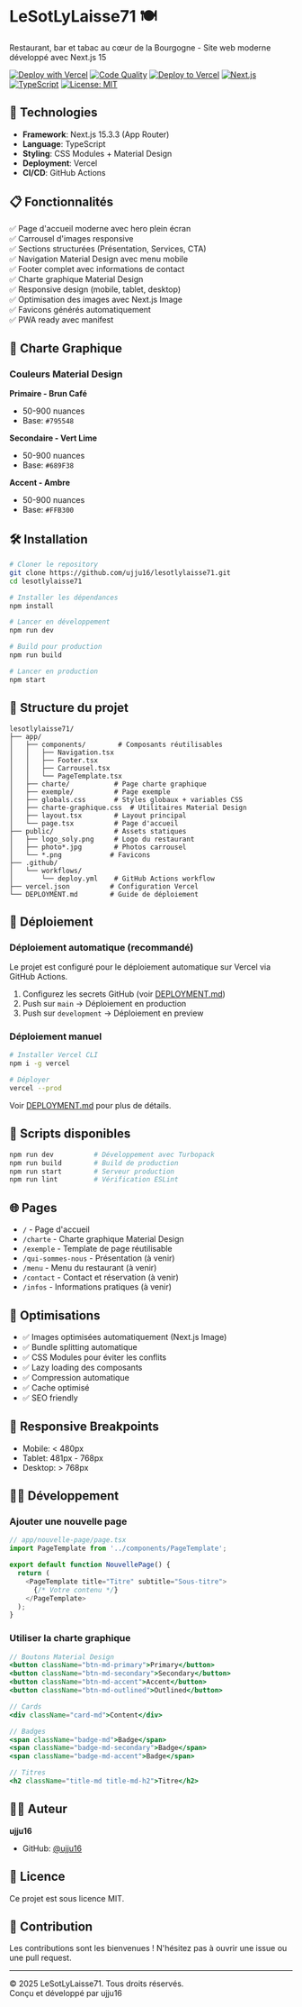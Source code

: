 # LeSotLyLaisse71 🍽️

Restaurant, bar et tabac au cœur de la Bourgogne - Site web moderne développé avec Next.js 15

[![Deploy with Vercel](https://vercel.com/button)](https://vercel.com/new/clone?repository-url=https://github.com/ujju16/lesotlylaisse71)
[![Code Quality](https://github.com/ujju16/lesotlylaisse71/actions/workflows/code-quality.yml/badge.svg)](https://github.com/ujju16/lesotlylaisse71/actions/workflows/code-quality.yml)
[![Deploy to Vercel](https://github.com/ujju16/lesotlylaisse71/actions/workflows/deploy.yml/badge.svg)](https://github.com/ujju16/lesotlylaisse71/actions/workflows/deploy.yml)
[![Next.js](https://img.shields.io/badge/Next.js-15.3.3-black?logo=next.js)](https://nextjs.org/)
[![TypeScript](https://img.shields.io/badge/TypeScript-5.9.3-blue?logo=typescript)](https://www.typescriptlang.org/)
[![License: MIT](https://img.shields.io/badge/License-MIT-yellow.svg)](./LICENSE)

## 🚀 Technologies

- **Framework**: Next.js 15.3.3 (App Router)
- **Language**: TypeScript
- **Styling**: CSS Modules + Material Design
- **Deployment**: Vercel
- **CI/CD**: GitHub Actions

## 📋 Fonctionnalités

✅ Page d'accueil moderne avec hero plein écran  
✅ Carrousel d'images responsive  
✅ Sections structurées (Présentation, Services, CTA)  
✅ Navigation Material Design avec menu mobile  
✅ Footer complet avec informations de contact  
✅ Charte graphique Material Design  
✅ Responsive design (mobile, tablet, desktop)  
✅ Optimisation des images avec Next.js Image  
✅ Favicons générés automatiquement  
✅ PWA ready avec manifest  

## 🎨 Charte Graphique

### Couleurs Material Design

**Primaire - Brun Café**
- 50-900 nuances
- Base: `#795548`

**Secondaire - Vert Lime**
- 50-900 nuances
- Base: `#689F38`

**Accent - Ambre**
- 50-900 nuances
- Base: `#FFB300`

## 🛠️ Installation

```bash
# Cloner le repository
git clone https://github.com/ujju16/lesotlylaisse71.git
cd lesotlylaisse71

# Installer les dépendances
npm install

# Lancer en développement
npm run dev

# Build pour production
npm run build

# Lancer en production
npm start
```

## 📁 Structure du projet

```
lesotlylaisse71/
├── app/
│   ├── components/        # Composants réutilisables
│   │   ├── Navigation.tsx
│   │   ├── Footer.tsx
│   │   ├── Carrousel.tsx
│   │   └── PageTemplate.tsx
│   ├── charte/           # Page charte graphique
│   ├── exemple/          # Page exemple
│   ├── globals.css       # Styles globaux + variables CSS
│   ├── charte-graphique.css  # Utilitaires Material Design
│   ├── layout.tsx        # Layout principal
│   └── page.tsx          # Page d'accueil
├── public/               # Assets statiques
│   ├── logo_soly.png     # Logo du restaurant
│   ├── photo*.jpg        # Photos carrousel
│   └── *.png            # Favicons
├── .github/
│   └── workflows/
│       └── deploy.yml    # GitHub Actions workflow
├── vercel.json          # Configuration Vercel
└── DEPLOYMENT.md        # Guide de déploiement
```

## 🚀 Déploiement

### Déploiement automatique (recommandé)

Le projet est configuré pour le déploiement automatique sur Vercel via GitHub Actions.

1. Configurez les secrets GitHub (voir [DEPLOYMENT.md](./DEPLOYMENT.md))
2. Push sur `main` → Déploiement en production
3. Push sur `development` → Déploiement en preview

### Déploiement manuel

```bash
# Installer Vercel CLI
npm i -g vercel

# Déployer
vercel --prod
```

Voir [DEPLOYMENT.md](./DEPLOYMENT.md) pour plus de détails.

## 📜 Scripts disponibles

```bash
npm run dev          # Développement avec Turbopack
npm run build        # Build de production
npm run start        # Serveur production
npm run lint         # Vérification ESLint
```

## 🌐 Pages

- `/` - Page d'accueil
- `/charte` - Charte graphique Material Design
- `/exemple` - Template de page réutilisable
- `/qui-sommes-nous` - Présentation (à venir)
- `/menu` - Menu du restaurant (à venir)
- `/contact` - Contact et réservation (à venir)
- `/infos` - Informations pratiques (à venir)

## 🎯 Optimisations

- ✅ Images optimisées automatiquement (Next.js Image)
- ✅ Bundle splitting automatique
- ✅ CSS Modules pour éviter les conflits
- ✅ Lazy loading des composants
- ✅ Compression automatique
- ✅ Cache optimisé
- ✅ SEO friendly

## 📱 Responsive Breakpoints

- Mobile: < 480px
- Tablet: 481px - 768px
- Desktop: > 768px

## 🧑‍💻 Développement

### Ajouter une nouvelle page

```typescript
// app/nouvelle-page/page.tsx
import PageTemplate from '../components/PageTemplate';

export default function NouvellePage() {
  return (
    <PageTemplate title="Titre" subtitle="Sous-titre">
      {/* Votre contenu */}
    </PageTemplate>
  );
}
```

### Utiliser la charte graphique

```jsx
// Boutons Material Design
<button className="btn-md-primary">Primary</button>
<button className="btn-md-secondary">Secondary</button>
<button className="btn-md-accent">Accent</button>
<button className="btn-md-outlined">Outlined</button>

// Cards
<div className="card-md">Content</div>

// Badges
<span className="badge-md">Badge</span>
<span className="badge-md-secondary">Badge</span>
<span className="badge-md-accent">Badge</span>

// Titres
<h2 className="title-md title-md-h2">Titre</h2>
```

## 👨‍💻 Auteur

**ujju16**
- GitHub: [@ujju16](https://github.com/ujju16)

## 📄 Licence

Ce projet est sous licence MIT.

## 🤝 Contribution

Les contributions sont les bienvenues ! N'hésitez pas à ouvrir une issue ou une pull request.

---

© 2025 LeSotLyLaisse71. Tous droits réservés.  
Conçu et développé par ujju16
